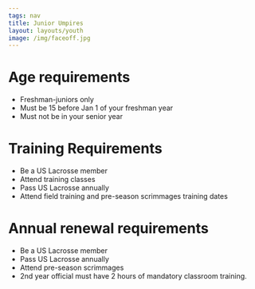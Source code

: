 ```yaml
---
tags: nav
title: Junior Umpires
layout: layouts/youth
image: /img/faceoff.jpg
---
```

# Age requirements
* Freshman-juniors only 
* Must be 15 before Jan 1 of your freshman year
* Must not be in your senior year 

# Training Requirements
* Be a US Lacrosse member
* Attend training classes
* Pass US Lacrosse annually
* Attend field training and pre-season scrimmages training dates

# Annual renewal requirements
* Be a US Lacrosse member
* Pass US Lacrosse annually
* Attend pre-season scrimmages
* 2nd year official must have 2 hours of mandatory classroom training.
